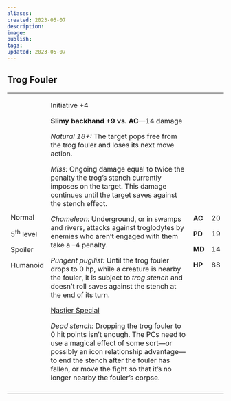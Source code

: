 ```yaml
---
aliases: 
created: 2023-05-07
description: 
image: 
publish: 
tags: 
updated: 2023-05-07
---
```


## Trog Fouler

<table>
<colgroup>
<col style="width: 16%" />
<col style="width: 72%" />
<col style="width: 5%" />
<col style="width: 5%" />
</colgroup>
<tbody>
<tr class="odd">
<td><p>Normal</p>
<p>5<sup>th</sup> level</p>
<p>Spoiler</p>
<p>Humanoid</p></td>
<td><p>Initiative +4</p>
<p><strong>Slimy backhand +9 vs. AC</strong>—14 damage</p>
<p><em>Natural 18+:</em> The target pops free from the trog fouler and
loses its next move action.</p>
<p><em>Miss:</em> Ongoing damage equal to twice the penalty the trog’s
stench currently imposes on the target. This damage continues until the
target saves against the stench effect.</p>
<p><em>Chameleon:</em> Underground, or in swamps and rivers, attacks
against troglodytes by enemies who aren’t engaged with them take a –4
penalty.</p>
<p><em>Pungent pugilist:</em> Until the trog fouler drops to 0 hp, while
a creature is nearby the fouler, it is subject to <em>trog stench</em>
and doesn’t roll saves against the stench at the end of its turn.</p>
<p><u>Nastier Special</u></p>
<p><em>Dead stench:</em> Dropping the trog fouler to 0 hit points isn’t
enough. The PCs need to use a magical effect of some sort—or possibly an
icon relationship advantage—to end the stench after the fouler has
fallen, or move the fight so that it’s no longer nearby the fouler’s
corpse.</p></td>
<td><p><strong>AC</strong></p>
<p><strong>PD</strong></p>
<p><strong>MD</strong></p>
<p><strong>HP</strong></p></td>
<td><p>20</p>
<p>19</p>
<p>14</p>
<p>88</p></td>
</tr>
<tr class="even">
<td></td>
<td></td>
<td></td>
<td></td>
</tr>
</tbody>
</table>

